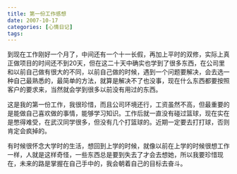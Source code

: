 ```yaml
---
title: 第一份工作感想
date: 2007-10-17
categories: [心情日记]
tags:
---
```


到现在工作刚好一个月了，中间还有一个十一长假，再加上平时的双修，实际上真正做项目的时间还不到20天，但在这二十天中确实也学到了很多东西，在公司里和以前自己做有很大的不同，以前自己做的时候，遇到一个问题要解决，会去选一种自己最熟悉的，最简单的方法，就算是解决不了也没事，现在什么东西都要按照客户的要求来，当然就会学到很多以前没有用过的东西。
<!--more-->

这是我的第一份工作，我很珍惜，而且公司环境还行，工资虽然不高，但最重要的是能做自己喜欢做的事情，能够学习知识。工作后就一直没有碰过篮球，现在实在是憋得难受，在武汉同学很多，但没有几个打篮球的。近期一定要去打打球，否则肯定会疯掉的。

有时候很怀念大学时的生活，想回到上学的时候，就像以前在上学的时候很想工作一样，人就是这样奇怪，一些东西总是要到失去了才会去想她，所以我要珍惜现在，未来的路是掌握在自己手中的，我会朝着自己的目标去奋斗。


